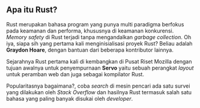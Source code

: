 ## Apa itu Rust?

Rust merupakan bahasa program yang punya multi paradigma berfokus pada keamanan dan performa, khususnya di keamanan konkurensi. _Memory safety_ di Rust terjadi tanpa mengandalkan _garbage collection_. Oh iya, siapa sih yang pertama kali menginisialisasi proyek Rust? Beliau adalah **Graydon Hoare**, dengan bantuan dari beberapa kontributor lainnya. 

Sejarahnya Rust pertama kali di kembangkan di Pusat Riset Mozilla dengan tujuan awalnya untuk penyempurnaan **Servo** yaitu sebuah perangkat _layout_ untuk peramban web dan juga sebagai kompilator Rust. 

Popularitasnya bagaimana?, coba _search_ di mesin pencari ada satu survei yang dilakukan oleh _Stack Overflow_ dan hasilnya Rust termasuk salah satu bahasa yang paling banyak disukai oleh _developer_.

